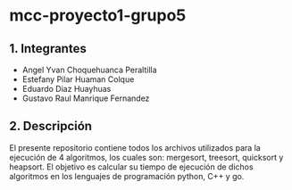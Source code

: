 # mcc-proyecto1-grupo5
## 1. Integrantes
- Angel Yvan Choquehuanca Peraltilla
- Estefany Pilar Huaman Colque
- Eduardo Diaz Huayhuas
- Gustavo Raul Manrique Fernandez
## 2. Descripción
El presente repositorio contiene todos los archivos utilizados para la ejecución de 4 algoritmos, los cuales son: mergesort, treesort, quicksort y heapsort.
El objetivo es calcular su tiempo de ejecución de dichos algoritmos en los lenguajes de programación python, C++ y go.